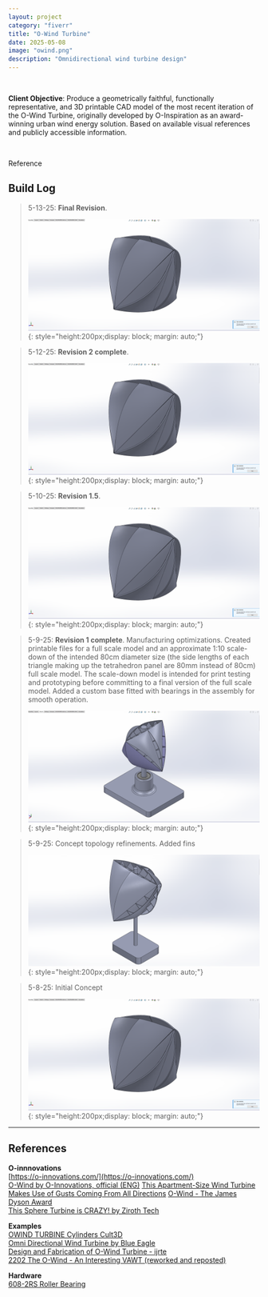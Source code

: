 ```yaml
---
layout: project
category: "fiverr"
title: "O-Wind Turbine"
date: 2025-05-08
image: "owind.png"
description: "Omnidirectional wind turbine design"
---
```


<br>

**Client Objective**: Produce a geometrically faithful, functionally representative, and 3D printable CAD model of the most recent iteration of the O-Wind Turbine, originally developed by O-Inspiration as an award-winning urban wind energy solution. Based on available visual references and publicly accessible information. 

<br>

Reference
<div id="owind"></div>
<script>
  const owind= [
    { src: "/assets/media/owind_media/owindA.png", caption: "", title: "O-wind turbine" },
    { src: "/assets/media/owind_media/owindB.png", caption: "Previous iteration of the design", title: "O-wind turbine" },
  ];
  new Slideshow(owind, 'owind');
</script>

## Build Log 
> 5-13-25: **Final Revision**. 
>
> ![Alt text](/assets/media/owind_media/build-log/concept1_5-8-25.png){: 
style="height:200px;display: block; margin: auto;"}

> 5-12-25: **Revision 2 complete**. 
>
> ![Alt text](/assets/media/owind_media/build-log/concept1_5-8-25.png){: 
style="height:200px;display: block; margin: auto;"}

> 5-10-25: **Revision 1.5**. 
>
> ![Alt text](/assets/media/owind_media/build-log/concept1_5-8-25.png){: 
style="height:200px;display: block; margin: auto;"}

> 5-9-25: **Revision 1 complete**. Manufacturing optimizations. Created printable files for a full scale model and an approximate 1:10 scale-down of the intended 80cm diameter size (the side lengths of each triangle making up the tetrahedron panel are 80mm instead of 80cm) full scale model. The scale-down model is intended for print testing and prototyping before committing to a final version of the full scale model. Added a custom base fitted with bearings in the assembly for smooth operation.
>
> ![Alt text](/assets/media/owind_media/build-log/concept3_5-9-25.png){: 
style="height:200px;display: block; margin: auto;"}

> 5-9-25: Concept topology refinements. Added fins
>
> ![Alt text](/assets/media/owind_media/build-log/concept2_5-9-25.png){: 
style="height:200px;display: block; margin: auto;"}


> 5-8-25: Initial Concept
>
> ![Alt text](/assets/media/owind_media/build-log/concept1_5-8-25.png){: 
style="height:200px;display: block; margin: auto;"}

---

## References

**O-innnovations**  
[https://o-innovations.com/](https://o-innovations.com/)  
[O-Wind by O-Innovations, official (ENG)](https://www.youtube.com/watch?v=EOEeob8wJ2c)
[This Apartment-Size Wind Turbine Makes Use of Gusts Coming From All Directions](https://www.smithsonianmag.com/innovation/o-wind-turbine-takes-top-dyson-award-180970825/#:~:text=principle%20could%20be%20used%20for,axis%20due%20to%20Bernoulli%E2%80%99s%20principle)
[O-Wind - The James Dyson Award](https://www.jamesdysonaward.org/en-US/2018/project/o-wind-turbine)  
[This Sphere Turbine is CRAZY! by Ziroth Tech](https://www.youtube.com/shorts/Vhng5EkwtDA)

**Examples**  
[OWIND TURBINE Cylinders Cult3D](https://cults3d.com/en/3d-model/tool/owind-turbine-cilindros)  
[Omni Directional Wind Turbine by Blue Eagle](https://grabcad.com/library/omni-directional-wind-turbine-1)  
[Design and Fabrication of O-Wind Turbine - ijrte](https://www.ijrte.org/wp-content/uploads/papers/v8i1/A3375058119.pdf)  
[2202 The O-Wind - An Interesting VAWT (reworked and reposted)](https://www.youtube.com/watch?v=UTHbfK_MBwo)

**Hardware**  
[608-2RS Roller Bearing](https://www.mcmaster.com/products/bearings/ball-bearings-1~/)  